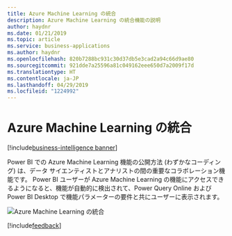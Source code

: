 ```yaml
---
title: Azure Machine Learning の統合
description: Azure Machine Learning の統合機能の説明
author: haydnr
ms.date: 01/21/2019
ms.topic: article
ms.service: business-applications
ms.author: haydnr
ms.openlocfilehash: 820b7288bc931c30d37db5e3cad2a94c66d9ae80
ms.sourcegitcommit: 921dde7a25596a81c049162eee650d7a2009f17d
ms.translationtype: HT
ms.contentlocale: ja-JP
ms.lasthandoff: 04/29/2019
ms.locfileid: "1224992"
---
```

# <a name="azure-machine-learning-integration"></a>Azure Machine Learning の統合

[!include[business-intelligence banner](../../../includes/business-intelligence.md)]

Power BI での Azure Machine Learning 機能の公開方法 (わずかなコーディング) は、データ サイエンティストとアナリストの間の重要なコラボレーション機能です。 Power BI ユーザーが Azure Machine Learning の機能にアクセスできるようになると、機能が自動的に検出されて、Power Query Online および Power BI Desktop で機能パラメーターの要件と共にユーザーに表示されます。

![Azure Machine Learning の統合](media/q-follow-up-questions-1.png "Azure Machine Learning の統合")
<!-- picture -->

[!include[feedback](../../includes/service-feedback.md)]